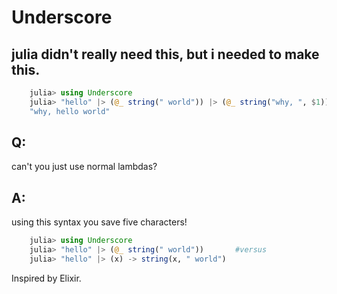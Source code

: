 Underscore
==========

julia didn't really need this, but i needed to make this.
---------------------------------------------------------

```julia
    julia> using Underscore
    julia> "hello" |> (@_ string(" world")) |> (@_ string("why, ", $1))
    "why, hello world"
```

Q:
--
can't you just use normal lambdas?

A:
--
using this syntax you save five characters!
```julia
    julia> using Underscore
    julia> "hello" |> (@_ string(" world"))       #versus
    julia> "hello" |> (x) -> string(x, " world")
```

Inspired by Elixir.
